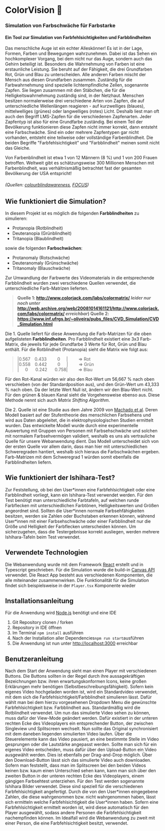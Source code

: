 # ColorVision 🎨

### **Simulation von Farbschwäche für Farbstarke**
#### Ein Tool zur Simulation von Farbfehlsichtigkeiten und Farbblindheiten

Das menschliche Auge ist ein echter Alleskönner! Es ist in der Lage, Formen, Farben und Bewegungen wahrzunehmen. Dabei ist das Sehen ein hochkomplexer Vorgang, bei dem nicht nur das Auge, sondern auch das Gehirn beteiligt ist. Besonders die Wahrnehmung von Farben ist eine erstaunliche Leistung. Sie beruht auf der Fähigkeit, die drei Grundfarben Rot, Grün und Blau zu unterscheiden. Alle anderen Farben mischt der Mensch aus diesen Grundfarben zusammen. Zuständig für die Farbwahrnehmung sind spezielle lichtempfindliche Zellen, sogenannte Zapfen. Sie liegen zusammen mit den Stäbchen, die für die Helligkeitswahrnehmung zuständig sind, in der Netzhaut.
Menschen besitzen normalerweise drei verschiedene Arten von Zapfen, die auf unterschiedliche Wellenlängen reagieren - auf kurzwelliges (blaues), mittelwelliges (grünes) oder langwelliges (rotes) Licht. Deshalb liest man oft auch den Begriff LMS-Zapfen für die verschiedenen Zapfenarten. Jeder Zapfentyp ist also für eine Grundfarbe zuständig. Bei einem Teil der Bevölkerung funktionieren diese Zapfen nicht immer korrekt, dann entsteht eine Farbschwäche. Sind ein oder mehrere Zapfentypen gar nicht vorhanden, entsteht eine teilweise oder vollständige Farbenblindheit. Die beiden Begriffe "Farbfehlsichtigkeit" und "Farbblindheit" meinen somit nicht das Gleiche. 

Von Farbenblindheit ist etwa 1 von 12 Männern (8 %) und 1 von 200 Frauen betroffen. Weltweit gibt es schätzungsweise 300 Millionen Menschen mit Farbenblindheit, was verhältnismäßig betrachtet fast der gesamten Bevölkerung der USA entspricht! 
###### (Quellen: [colourblindawareness](https://www.colourblindawareness.org/colour-blindness/types-of-colour-blindness/), [FOCUS](https://focus-arztsuche.de/magazin/gesundheitswissen/farbfehlsichtigkeit-und-farbenblindheit-erkennen))

## Wie funktioniert die Simulation?

In diesem Projekt ist es möglich die folgenden **Farbblindheiten** zu simulieren:
- Protanopia (Rotblindheit)
- Deuteranopia (Grünblindheit)
- Tritanopia (Blaublindheit)

sowie die folgenden **Farbschwächen**:

- Protanomaly (Rotschwäche)
- Deuteranomaly (Grünschwäche)
- Tritanomaly (Blauschwäche)

Zur Umwandlung der Farbwerte des Videomaterials in die entsprechende Farbblindheit wurden zwei verschiedene Quellen verwendet, die unterschiedliche Farb-Matrizen lieferten. 

> **Quelle 1: http://www.colorjack.com/labs/colormatrix/ _leider nur noch unter_ http://web.archive.org/web/20081014161121/http://www.colorjack.com/labs/colormatrix/ _erreichbar_)
Quelle 2: https://www.inf.ufrgs.br/~oliveira/pubs_files/CVD_Simulation/CVD_Simulation.html**

Die 1. Quelle liefert für diese Anwendung die Farb-Matrizen für die oben aufgelisteten **Farbblindheiten**. Pro Farbblindheit existiert eine 3x3 Farb-Matrix, die jeweils für jede Grundfarbe 3 Werte für Rot, Grün und Blau enthält. 
Für die Rotblindheit (Protanopia) sieht die Matrix wie folgt aus:
> |0.567 ⠀0.433 ⠀⠀⠀0⠀⠀|  ⠀⠀⠀=> Rot  <br />
|0.558 ⠀0.442 ⠀⠀⠀0⠀⠀|⠀⠀  ⠀=> Grün <br />
|⠀⠀0 ⠀⠀0.242 ⠀⠀0.758| ⠀⠀⠀=> Blau

Für den Rot-Kanal würden wir also den Rot-Wert um 56,667 % nach oben verschieben (von der Standardposition aus), und den Grün-Wert um 43,333 % nach oben. Da der letzte Wert Null ist, ändern wir den Blau-Wert nicht. Für den grünen & blauen Kanal sieht die Vorgehensweise ebenso aus. Diese Methode nennt sich auch _Matrix Shifting Algorithm_. 

Die 2. Quelle ist eine Studie aus dem Jahre 2009 von [Machado et al](https://www.inf.ufrgs.br/~oliveira/pubs_files/CVD_Simulation/CVD_Simulation.html). Deren Modell basiert auf der Stufentheorie des menschlichen Farbsehens und wird aus Daten abgeleitet, die in elektrophysiologischen Studien ermittelt wurden. Das entwickelte Modell wurde durch eine experimentelle Auswertung mit Gruppen von Personen mit Farbsehschwäche und solchen mit normalem Farbsehvermögen validiert, weshalb es uns als vertrauliche Quelle für unsere Webanwendung dient.
Das Modell unterscheidet sich von der ersten Quelle vor allem darin, dass man hier mit unterschiedlichen Schweregraden hantiert, weshalb sich hieraus die Farbschwächen ergeben. Farb-Matrizen mit dem Schweregrad 1 würden somit ebenfalls die Farbblindheiten liefern.

## Wie funktioniert der Ishihara-Test?

Zur Feststellung, ob bei den User\*innen eine Farbfehlsichtigkeit oder eine Farbblindheit vorliegt, kann ein Ishihara-Test verwendet werden. Für den Test benötigt man unterschiedliche Farbtafeln, auf welchen runde Farbflecken mit unterschiedlichen Farbtönen, Helligkeitswerten und Größen angeordnet sind. Sollten die User\*innen normale Farbsehfähigkeiten besitzen, werden sie Zahlen oder Buchstaben erkennen können, während User\*innen mit einer Farbsehschwäche oder einer Farbblindheit nur die Größe und Helligkeit der Farbflecken unterscheiden können. Um sicherzugehen, dass die Testergebnisse korrekt ausliegen, werden mehrere Ishihara-Tafeln beim Test verwendet.

## Verwendete Technologien

Die Webanwendung wurde mit dem Framework [React](https://reactjs.org/) erstellt und in Typescript geschrieben. Für die Simulation wurde die build-in [Canvas API](https://developer.mozilla.org/en-US/docs/Web/API/Canvas_API) verwendet.
Die React App besteht aus verschiedenen Komponenten, die alle miteinander zusammenwirken. Die Funktionalität für die Simulation findet sich beispielsweise in der `Player.tsx` Komponente wieder

## Installationsanleitung
Für die Anwendung wird [Node.js](https://nodejs.org/en/) benötigt und eine IDE

1. Git Repository clonen / forken
2. Repository in IDE öffnen
3. Im Terminal `npm install` ausführen
4. Nach der Installation aller Dependencies`npm run start`ausführen
5. Die Anwendung ist nun unter [http://localhost:3000](http://localhost:3000) erreichbar

## Benutzeranleitung
Nach dem Start der Anwendung sieht man einen Player mit verschiedenen Buttons. Die Buttons sollten in der Regel durch ihre aussagekräftigen Bezeichnungen bzw. ihren erwartungskonformen Icons, keine großen Erklärungen mehr benötigen (Selbstbeschreibungsfähigkeit). Sofern kein eigenes Video hochgeladen worden ist, wird ein Standardvideo verwendet, mit dem sich die Farbfehlsichtigkeit/Farbblindheit simulieren lässt. Dafür wählt man bei dem hierzu vorgesehenen Dropdown Menu die gewünschte Farbfehlsichtigkeit bzw. Farbblindheit aus. Standardmäßig wird die Rotblindheit verwendet. Um nun das simulierte Video sehen zu können, muss dafür der View-Mode geändert werden. Dafür existiert in der unteren rechten Ecke des Videoplayers ein entsprechender Button, der zwischen Singleview und Splitscreen wechselt. Nun sollte das Original synchronisiert mit dem daneben liegenden simulierten Video laufen. Über die Steuerelemente kann das Video pausiert, an eine bestimmte Stelle im Video gesprungen oder die Lautstärke angepasst werden. Sollte man sich für ein eigenes Video entscheiden, muss dafür über den Upload-Button ein Video ausgewählt werden. Dies ist ebenfalls per Drag-and-Drop möglich. Über den Download-Button lässt sich das simulierte Video auch downloaden. Sofern man feststellt, dass man im Splitscreen bei den beiden Videos keinen bzw. kaum einen Unterschied sehen kann, kann man sich über den zweiten Button in der unteren rechten Ecke des Videoplayers, einem gängigen Farbsehtest unterziehen. Für den Test werden sogenannte Ishihara Bilder verwendet. Diese sind speziell für die verschiedenen Farbfehlsichtigkeit angefertigt. Durch die von den User\*innen eingegebene Zahlen, die diese wahrgenommen bzw. nicht wahrgenommen haben, lässt sich ermitteln welche Farbfehlsichtigkeit die User\*innen haben. Sofern eine Farbfehlsichtigkeit ermittelt worden ist, wird diese automatisch für den Player ausgewählt, sodass andere Personen die Farbfehlsichtigkeit nachempfinden können. Im Idealfall wird die Webanwendung zu zweit mit einer Person, die eine Farbfehlsichtigkeit besitzt, verwendet. 